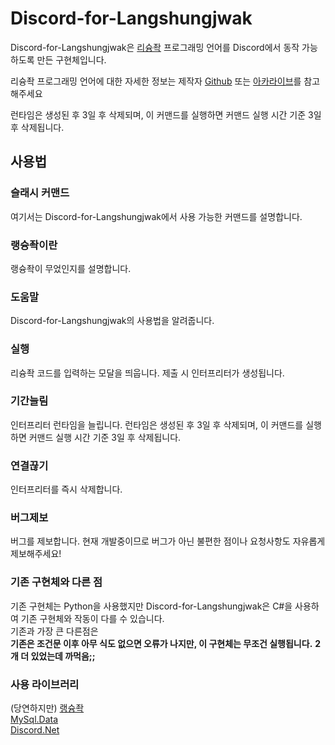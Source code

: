 # Discord-for-Langshungjwak

Discord-for-Langshungjwak은 [리슝좍](https://github.com/nabibear33/Lang-shung-jwak) 프로그래밍 언어를 Discord에서 동작 가능하도록 만든 구현체입니다.

리슝좍 프로그래밍 언어에 대한 자세한 정보는 제작자 [Github](https://github.com/nabibear33/Lang-shung-jwak) 또는 [아카라이브](https://arca.live/b/trickcal/129158232)를 참고해주세요

런타임은 생성된 후 3일 후 삭제되며, 이 커맨드를 실행하면 커맨드 실행 시간 기준 3일 후 삭제됩니다.
## 사용법 

### 슬래시 커맨드
여기서는 Discord-for-Langshungjwak에서 사용 가능한 커맨드를 설명합니다.

### 랭슝좍이란
랭슝좍이 무었인지를 설명합니다.

### 도움말
Discord-for-Langshungjwak의 사용법을 알려줍니다.

### 실행
리슝좍 코드를 입력하는 모달을 띄웁니다. 제출 시 인터프리터가 생성됩니다.

### 기간늘림
인터프리터 런타임을 늘립니다. 런타임은 생성된 후 3일 후 삭제되며, 이 커맨드를 실행하면 커맨드 실행 시간 기준 3일 후 삭제됩니다.

### 연결끊기
인터프리터를 즉시 삭제합니다.

### 버그제보 
버그를 제보합니다. 현재 개발중이므로 버그가 아닌 불편한 점이나 요청사항도 자유롭게 제보해주세요!

### 기존 구현체와 다른 점
기존 구현체는 Python을 사용했지만 Discord-for-Langshungjwak은 C#을 사용하여 기존 구현체와 작동이 다를 수 있습니다. \
기존과 가장 큰 다른점은 \
**기존은 조건문 이후 아무 식도 없으면 오류가 나지만, 이 구현체는 무조건 실행됩니다.**
**2개 더 있었는데 까먹음;;**

### 사용 라이브러리
(당연하지만) [랭슝좍](https://github.com/nabibear33/Lang-shung-jwak)\
[MySql.Data](https://www.nuget.org/packages/mysql.data/)\
[Discord.Net](https://docs.discordnet.dev/)